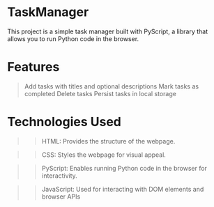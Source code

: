 ﻿# TaskManager
This project is a simple task manager built with PyScript, a library that allows you to run Python code in the browser.

# Features
>Add tasks with titles and optional descriptions
>Mark tasks as completed
>Delete tasks
>Persist tasks in local storage

# Technologies Used
>>HTML: Provides the structure of the webpage.

>>CSS: Styles the webpage for visual appeal.

>>PyScript: Enables running Python code in the browser for interactivity.

>>JavaScript: Used for interacting with DOM elements and browser APIs
